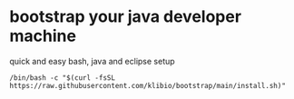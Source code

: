 # bootstrap your java developer machine

quick and easy bash, java and eclipse setup

```/bin/bash
/bin/bash -c "$(curl -fsSL https://raw.githubusercontent.com/klibio/bootstrap/main/install.sh)"
```
